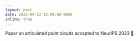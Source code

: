 ```yaml
---
layout: post
date: 2023-09-22 12:00:00-0000
inline: true
---
```

Paper on articulated point clouds accepted to NeurIPS 2023 🥳.